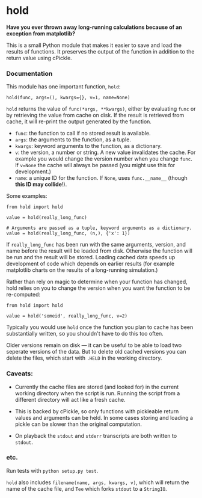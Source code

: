 hold
====

**Have you ever thrown away long-running calculations because of an exception from matplotlib?**

This is a small Python module that makes it easier to save
and load the results of functions. It preserves the output of the
function in addition to the return value using cPickle.

### Documentation

This module has one important function, `hold`:

```
hold(func, args=(), kwargs={}, v=1, name=None)
```

`hold` returns the value of `func(*args, **kwargs)`, either by evaluating
`func` or by retrieving the value from cache on disk. If the result is
retrieved from cache, it will re-print the output generated by
the function.

* `func`: the function to call if no stored result is available.
* `args`: the arguments to the function, as a tuple.
* `kwargs`: keyword arguments to the function, as a dictionary.
* `v`: the version, a number or string. A new value invalidates the
cache. For example you would change the version number when you change `func`. If `v=None` the cache will always be passed (you might use this for development.)
* `name`: a unique ID for the function. If `None`, uses `func.__name__` (though
**this ID may collide**!).

Some examples:

```
from hold import hold

value = hold(really_long_func)

# Arguments are passed as a tuple, keyword arguments as a dictionary.
value = hold(really_long_func, (n,), {'x': 1})
```

If `really_long_func` has been run with the same arguments, version, and name
before the result will be loaded from disk. Otherwise the function will be run
and the result will be stored. Loading cached data speeds up development of code
which depends on earlier results (for example matplotlib charts on the results
of a long-running simulation.)

Rather than rely on magic to determine when your function has changed, hold
relies on you to change the version when you want the function to be
re-computed:

```
from hold import hold

value = hold('someid', really_long_func, v=2)
```

Typically you would use `hold` once the function you plan to cache has been
substantially written, so you shouldn't have to do this too often.

Older versions remain on disk &mdash; it can be useful to be able to load two seperate
versions of the data. But to delete old cached versions you can delete the files,
which start with `.HELD` in the working directory.



### Caveats:

* Currently the cache files are stored (and looked for) in the current working
directory when the script is run. Running the script from a different directory
will act like a fresh cache.

* This is backed by cPickle, so only functions with pickleable return values and arguments can be held. In some cases storing and loading a pickle can be slower than the original computation.

* On playback the `stdout` and `stderr` transcripts are both written to `stdout`.


### etc.

Run tests with `python setup.py test`.

`hold` also includes `filename(name, args, kwargs, v)`, which will return the name
of the cache file, and `Tee` which forks `stdout` to a `StringIO`.
